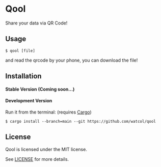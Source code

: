 # Qool
Share your data via QR Code!

## Usage
```shell
$ qool [file]
```
and read the qrcode by your phone, you can download the file!

## Installation
#### Stable Version (Coming soon...)
#### Development Version
Run it from the terminal: (requires [Cargo](https://github.com/rust-lang/cargo))
```shell
$ cargo install --branch=main --git https://github.com/watcol/qool
```

## License
Qool is licensed under the MIT license.

See [LICENSE](https://github.com/watcol/qool/blob/main/LICENSE) for more details.
